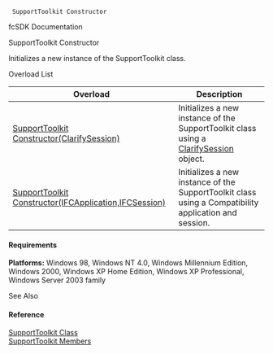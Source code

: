 ﻿     SupportToolkit Constructor                                                   

fcSDK Documentation

SupportToolkit Constructor

Initializes a new instance of the SupportToolkit class.

Overload List

| Overload | Description |
| --- | --- |
| [SupportToolkit Constructor(ClarifySession)](FChoice.Toolkits.Clarify~FChoice.Toolkits.Clarify.Support.SupportToolkit~_ctor(ClarifySession).md) | Initializes a new instance of the SupportToolkit class using a [ClarifySession](fcSDK~FChoice.Foundation.Clarify.ClarifySession.md) object.   |
| [SupportToolkit Constructor(IFCApplication,IFCSession)](FChoice.Toolkits.Clarify~FChoice.Toolkits.Clarify.Support.SupportToolkit~_ctor(IFCApplication,IFCSession).md) | Initializes a new instance of the SupportToolkit class using a Compatibility application and session.   |

#### Requirements

**Platforms:** Windows 98, Windows NT 4.0, Windows Millennium Edition, Windows 2000, Windows XP Home Edition, Windows XP Professional, Windows Server 2003 family

See Also

#### Reference

[SupportToolkit Class](FChoice.Toolkits.Clarify~FChoice.Toolkits.Clarify.Support.SupportToolkit.md)  
[SupportToolkit Members](FChoice.Toolkits.Clarify~FChoice.Toolkits.Clarify.Support.SupportToolkit_members.md)